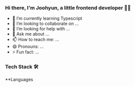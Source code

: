 ### Hi there, I'm Joohyun, a little frontend developer 👶🏻
<!--
- 🔭 I’m currently working on ...-->

- 🌱 I’m currently learning Typescript
- 👯 I’m looking to collaborate on ...
- 🤔 I’m looking for help with ...
- 💬 Ask me about ...
- 📫 How to reach me: ...
- 😄 Pronouns: ...
- ⚡ Fun fact: ...

### Tech Stack 🛠
**Languages 



